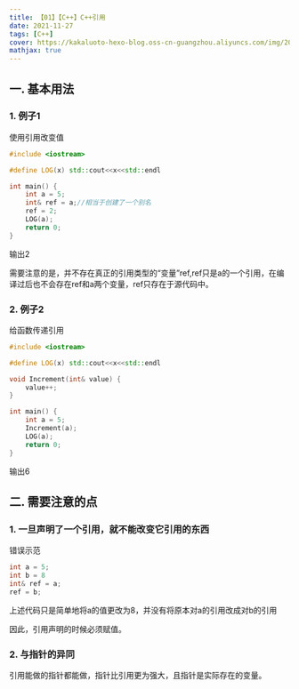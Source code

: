 ```yaml
---
title: 【01】【C++】C++引用
date: 2021-11-27
tags: [C++]
cover: https://kakaluoto-hexo-blog.oss-cn-guangzhou.aliyuncs.com/img/202212171659934.webp
mathjax: true
---
```


## 一. 基本用法

### 1. 例子1

使用引用改变值

```cpp
#include <iostream>

#define LOG(x) std::cout<<x<<std::endl

int main() {
    int a = 5;
    int& ref = a;//相当于创建了一个别名
    ref = 2;
    LOG(a);
    return 0;
}
```

输出2

需要注意的是，并不存在真正的引用类型的“变量”ref,ref只是a的一个引用，在编译过后也不会存在ref和a两个变量，ref只存在于源代码中。

### 2. 例子2

给函数传递引用

```cpp
#include <iostream>

#define LOG(x) std::cout<<x<<std::endl

void Increment(int& value) {
    value++;
}

int main() {
    int a = 5;
    Increment(a);
    LOG(a);
    return 0;
}
```

输出6

## 二. 需要注意的点

### 1.  一旦声明了一个引用，就不能改变它引用的东西

错误示范

```cpp
int a = 5;
int b = 8
int& ref = a;
ref = b;
```

上述代码只是简单地将a的值更改为8，并没有将原本对a的引用改成对b的引用

因此，引用声明的时候必须赋值。

### 2. 与指针的异同
引用能做的指针都能做，指针比引用更为强大，且指针是实际存在的变量。